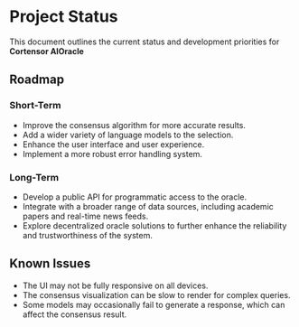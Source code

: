 # Project Status

This document outlines the current status and development priorities for **Cortensor AIOracle**

## Roadmap

### Short-Term

* Improve the consensus algorithm for more accurate results.
* Add a wider variety of language models to the selection.
* Enhance the user interface and user experience.
* Implement a more robust error handling system.

### Long-Term

* Develop a public API for programmatic access to the oracle.
* Integrate with a broader range of data sources, including academic papers and real-time news feeds.
* Explore decentralized oracle solutions to further enhance the reliability and trustworthiness of the system.

## Known Issues

* The UI may not be fully responsive on all devices.
* The consensus visualization can be slow to render for complex queries.
* Some models may occasionally fail to generate a response, which can affect the consensus result.
